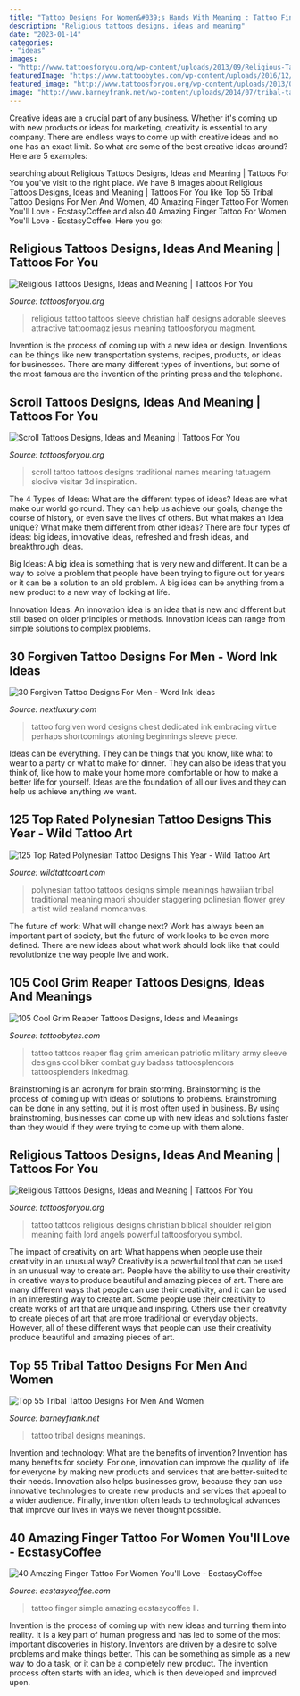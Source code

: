 ```yaml
---
title: "Tattoo Designs For Women&#039;s Hands With Meaning : Tattoo Finger Simple Amazing Ecstasycoffee Ll"
description: "Religious tattoos designs, ideas and meaning"
date: "2023-01-14"
categories:
- "ideas"
images:
- "http://www.tattoosforyou.org/wp-content/uploads/2013/09/Religious-Tattoo-Designs-For-Men.jpg"
featuredImage: "https://www.tattoobytes.com/wp-content/uploads/2016/12/grim-reaper-tattoo-on-back-of-guy.jpg"
featured_image: "http://www.tattoosforyou.org/wp-content/uploads/2013/09/Religious-Tattoo-Designs-For-Men.jpg"
image: "http://www.barneyfrank.net/wp-content/uploads/2014/07/tribal-tattoo-for-women-meanings-8.jpg"
---
```



Creative ideas are a crucial part of any business. Whether it's coming up with new products or ideas for marketing, creativity is essential to any company. There are endless ways to come up with creative ideas and no one has an exact limit. So what are some of the best creative ideas around? Here are 5 examples: 

	

		
searching about Religious Tattoos Designs, Ideas and Meaning | Tattoos For You you've visit to the right place. We have 8 Images about Religious Tattoos Designs, Ideas and Meaning | Tattoos For You like Top 55 Tribal Tattoo Designs For Men And Women, 40 Amazing Finger Tattoo For Women You&#039;ll Love - EcstasyCoffee and also 40 Amazing Finger Tattoo For Women You&#039;ll Love - EcstasyCoffee. Here you go:
		
    
## Religious Tattoos Designs, Ideas And Meaning | Tattoos For You

<img loading=lazy src="http://www.tattoosforyou.org/wp-content/uploads/2013/09/Religious-Tattoo-Sleeves.jpg" onerror="this.onerror=null;this.src='https://tse3.mm.bing.net/th?id=OIP._OIlNlwdHHI1T70_Nbuf0gHaOZ&amp;pid=15.1';" alt="Religious Tattoos Designs, Ideas and Meaning | Tattoos For You">

_Source: tattoosforyou.org_

>religious tattoo tattoos sleeve christian half designs adorable sleeves attractive tattoomagz jesus meaning tattoosforyou magment. 

	

Invention is the process of coming up with a new idea or design. Inventions can be things like new transportation systems, recipes, products, or ideas for businesses. There are many different types of inventions, but some of the most famous are the invention of the printing press and the telephone.

    
## Scroll Tattoos Designs, Ideas And Meaning | Tattoos For You

<img loading=lazy src="http://www.tattoosforyou.org/wp-content/uploads/2016/05/Scroll-Tattoos-Designs.jpg" onerror="this.onerror=null;this.src='https://tse3.mm.bing.net/th?id=OIP.z-mGLAkr6uZkCZO4b6eFIAHaJ4&amp;pid=15.1';" alt="Scroll Tattoos Designs, Ideas and Meaning | Tattoos For You">

_Source: tattoosforyou.org_

>scroll tattoo tattoos designs traditional names meaning tatuagem slodive visitar 3d inspiration. 

	

The 4 Types of Ideas: What are the different types of ideas?
Ideas are what make our world go round. They can help us achieve our goals, change the course of history, or even save the lives of others. But what makes an idea unique? What make them different from other ideas?
There are four types of ideas: big ideas, innovative ideas, refreshed and fresh ideas, and breakthrough ideas.

Big Ideas: A big idea is something that is very new and different. It can be a way to solve a problem that people have been trying to figure out for years or it can be a solution to an old problem. A big idea can be anything from a new product to a new way of looking at life.

Innovation Ideas: An innovation idea is an idea that is new and different but still based on older principles or methods. Innovation ideas can range from simple solutions to complex problems.

    
## 30 Forgiven Tattoo Designs For Men - Word Ink Ideas

<img loading=lazy src="http://nextluxury.com/wp-content/uploads/guys-full-rib-cage-side-forgiven-tattoo.jpg" onerror="this.onerror=null;this.src='https://tse4.mm.bing.net/th?id=OIP.agi-xCOmwtTbbZ_T97fLSQHaJ8&amp;pid=15.1';" alt="30 Forgiven Tattoo Designs For Men - Word Ink Ideas">

_Source: nextluxury.com_

>tattoo forgiven word designs chest dedicated ink embracing virtue perhaps shortcomings atoning beginnings sleeve piece. 

	

Ideas can be everything. They can be things that you know, like what to wear to a party or what to make for dinner. They can also be ideas that you think of, like how to make your home more comfortable or how to make a better life for yourself. Ideas are the foundation of all our lives and they can help us achieve anything we want.

    
## 125 Top Rated Polynesian Tattoo Designs This Year - Wild Tattoo Art

<img loading=lazy src="https://www.wildtattooart.com/wp-content/uploads/2018/02/polynesian-tattoos-11021885.jpg" onerror="this.onerror=null;this.src='https://tse2.mm.bing.net/th?id=OIP.IjevKu62GpPO1hQxZ_DtWwHaJ4&amp;pid=15.1';" alt="125 Top Rated Polynesian Tattoo Designs This Year - Wild Tattoo Art">

_Source: wildtattooart.com_

>polynesian tattoo tattoos designs simple meanings hawaiian tribal traditional meaning maori shoulder staggering polinesian flower grey artist wild zealand momcanvas. 

	

The future of work: What will change next?
Work has always been an important part of society, but the future of work looks to be even more defined. There are new ideas about what work should look like that could revolutionize the way people live and work.

    
## 105 Cool Grim Reaper Tattoos Designs, Ideas And Meanings

<img loading=lazy src="https://www.tattoobytes.com/wp-content/uploads/2016/12/grim-reaper-tattoo-on-back-of-guy.jpg" onerror="this.onerror=null;this.src='https://tse2.mm.bing.net/th?id=OIP.ZuafjcXx-PQLBwKaoh_1lgHaJ_&amp;pid=15.1';" alt="105 Cool Grim Reaper Tattoos Designs, Ideas and Meanings">

_Source: tattoobytes.com_

>tattoo tattoos reaper flag grim american patriotic military army sleeve designs cool biker combat guy badass tattoosplendors tattoosplenders inkedmag. 

	

Brainstroming is an acronym for brain storming. Brainstorming is the process of coming up with ideas or solutions to problems. Brainstroming can be done in any setting, but it is most often used in business. By using brainstroming, businesses can come up with new ideas and solutions faster than they would if they were trying to come up with them alone.

    
## Religious Tattoos Designs, Ideas And Meaning | Tattoos For You

<img loading=lazy src="http://www.tattoosforyou.org/wp-content/uploads/2013/09/Religious-Tattoo-Designs-For-Men.jpg" onerror="this.onerror=null;this.src='https://tse3.mm.bing.net/th?id=OIP.YDQ5kh_Pswga-iEErwtNoQHaJ6&amp;pid=15.1';" alt="Religious Tattoos Designs, Ideas and Meaning | Tattoos For You">

_Source: tattoosforyou.org_

>tattoo tattoos religious designs christian biblical shoulder religion meaning faith lord angels powerful tattoosforyou symbol. 

	

The impact of creativity on art: What happens when people use their creativity in an unusual way?
Creativity is a powerful tool that can be used in an unusual way to create art. People have the ability to use their creativity in creative ways to produce beautiful and amazing pieces of art. There are many different ways that people can use their creativity, and it can be used in an interesting way to create art. Some people use their creativity to create works of art that are unique and inspiring. Others use their creativity to create pieces of art that are more traditional or everyday objects. However, all of these different ways that people can use their creativity produce beautiful and amazing pieces of art.

    
## Top 55 Tribal Tattoo Designs For Men And Women

<img loading=lazy src="http://www.barneyfrank.net/wp-content/uploads/2014/07/tribal-tattoo-for-women-meanings-8.jpg" onerror="this.onerror=null;this.src='https://tse4.mm.bing.net/th?id=OIP.UqGJqU_XdtXEwPq5sUhcxgHaK9&amp;pid=15.1';" alt="Top 55 Tribal Tattoo Designs For Men And Women">

_Source: barneyfrank.net_

>tattoo tribal designs meanings. 

	

Invention and technology: What are the benefits of invention?
Invention has many benefits for society. For one, innovation can improve the quality of life for everyone by making new products and services that are better-suited to their needs. Innovation also helps businesses grow, because they can use innovative technologies to create new products and services that appeal to a wider audience. Finally, invention often leads to technological advances that improve our lives in ways we never thought possible.

    
## 40 Amazing Finger Tattoo For Women You&#039;ll Love - EcstasyCoffee

<img loading=lazy src="http://www.ecstasycoffee.com/wp-content/uploads/2016/09/Simple-But-Beautiful-Finger-Tattoo-Design.jpg" onerror="this.onerror=null;this.src='https://tse2.mm.bing.net/th?id=OIP.Y06n3COyjoKVe5RwpT88ygHaHa&amp;pid=15.1';" alt="40 Amazing Finger Tattoo For Women You&#039;ll Love - EcstasyCoffee">

_Source: ecstasycoffee.com_

>tattoo finger simple amazing ecstasycoffee ll. 

	

Invention is the process of coming up with new ideas and turning them into reality. It is a key part of human progress and has led to some of the most important discoveries in history. Inventors are driven by a desire to solve problems and make things better. This can be something as simple as a new way to do a task, or it can be a completely new product. The invention process often starts with an idea, which is then developed and improved upon.

